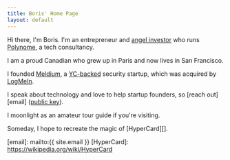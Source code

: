 ```yaml
---
title: Boris' Home Page
layout: default
---
```


Hi there, I'm Boris. I'm an entrepreneur and [angel investor][1] who runs [Polynome][], a tech consultancy.

I am a proud Canadian who grew up in Paris and now lives in San Francisco.

I founded [Meldium][], a [YC-backed][YC] security startup, which was acquired by [LogMeIn][].

I speak about technology and love to help startup founders, so [reach out][email] ([public key][2]).

I moonlight as an amateur tour guide if you're visiting.

Someday, I hope to recreate the magic of [HyperCard][].

[1]: https://angel.co/borisjabes
[2]: https://keybase.io/borisjabes/key.asc
[3]: https://twitter.com/borisjabes
[4]: https://instagram.com/borisjabes
[5]: https://linkedin.com/in/borisjabes
[6]: https://keybase.io/borisjabes
[7]: https://github.com/bjabes
[8]: http://goodreads.com/borisjabes
[Meldium]: https://www.meldium.com
[YC]: https://www.ycombinator.com
[LogMeIn]: https://www.logmeininc.com
[Polynome]: http://polynome.co
[email]: mailto:{{ site.email }}
[HyperCard]: https://wikipedia.org/wiki/HyperCard
